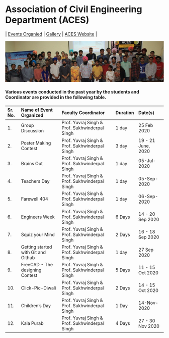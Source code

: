# Association of Civil Engineering Department (ACES)

| [Events Organied](ACES.md) | [Gallery](gallery.md) | [ACES Website](https://gndecaces.wordpress.com/) |


![aces](Images/aq.jpg)

#### Various events conducted in the past year by the students and Coordinator are provided in the following table.

| Sr. No. | Name of Event Organized             | Faculty Coordinator                            | Duration | Date(s)            |
|:--------|:------------------------------------|:-----------------------------------------------|:---------|:-------------------|
| 1.      | Group Discussion                    | Prof. Yuvraj Singh & Prof. Sukhwinderpal Singh | 1 day    | 25 Feb 2020        |
| 2.      | Poster Making Contest               | Prof. Yuvraj Singh & Prof. Sukhwinderpal Singh | 3 day    | 19 - 21 June, 2020 |
| 3.      | Brains Out                          | Prof. Yuvraj Singh & Prof. Sukhwinderpal Singh | 1 day    | 05-Jul-2020        |
| 4.      | Teachers Day                        | Prof. Yuvraj Singh & Prof. Sukhwinderpal Singh | 1 day    | 05-Sep-2020        |
| 5.      | Farewell 404                        | Prof. Yuvraj Singh & Prof. Sukhwinderpal Singh | 1 day    | 06-Sep-2020        |
| 6.      | Engineers Week                      | Prof. Yuvraj Singh & Prof. Sukhwinderpal Singh | 6 Days   | 14 - 20 Sep 2020   |
| 7.      | Squiz your Mind                     | Prof. Yuvraj Singh & Prof. Sukhwinderpal Singh | 2 Days   | 16 - 18 Sep 2020   |
| 8.      | Getting started with Git and Github | Prof. Yuvraj Singh & Prof. Sukhwinderpal Singh | 1 day    | 27 Sep 2020        |
| 9.      | FreeCAD - The designing Contest     | Prof. Yuvraj Singh & Prof. Sukhwinderpal Singh | 5 Days   | 11 - 15 Oct 2020   |
| 10.     | Click-Pic-Diwali                    | Prof. Yuvraj Singh & Prof. Sukhwinderpal Singh | 2 Days   | 14 - 15 Oct 2020   |
| 11.     | Children’s Day                      | Prof. Yuvraj Singh & Prof. Sukhwinderpal Singh | 1 Day    | 14-Nov-2020        |
| 12.     | Kala Purab                          | Prof. Yuvraj Singh & Prof. Sukhwinderpal Singh | 4 Days   | 27 - 30 Nov 2020   |
